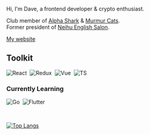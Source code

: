 Hi, I'm Dave, a frontend developer & crypto enthusiast.  

Club member of [Alpha Shark](https://twitter.com/alphasharkclub?s=20&t=RNqdwOp7AwzdfyrMrGuNDA) & [Murmur Cats](https://opensea.io/collection/murmurcats).  
Former president of [Neihu English Salon](https://www.facebook.com/neihutmc?mibextid=LQQJ4d).  

[My website](https://dave-huang.com/)  

## Toolkit

<!-- Badge source: https://dev.to/envoy_/150-badges-for-github-pnk -->

![React](https://img.shields.io/badge/React-20232A?style=for-the-badge&logo=react&logoColor=61DAFB)&nbsp;
![Redux](https://img.shields.io/badge/Redux-593D88?style=for-the-badge&logo=redux&logoColor=white)&nbsp;
![Vue](https://img.shields.io/badge/Vue.js-35495E?style=for-the-badge&logo=vue.js&logoColor=4FC08D)&nbsp;
![TS](https://img.shields.io/badge/TypeScript-007ACC?style=for-the-badge&logo=typescript&logoColor=white)&nbsp;

### Currently Learning

![Go](https://img.shields.io/badge/Go-00ADD8?style=for-the-badge&logo=go&logoColor=white)&nbsp;
![Flutter](https://img.shields.io/badge/Flutter-02569B?style=for-the-badge&logo=flutter&logoColor=white)&nbsp;

<br>

[![Top Langs](https://github-readme-stats.vercel.app/api/top-langs/?username=sailor95&layout=compact&theme=graywhite)](https://github.com/sailor95/github-readme-stats)

<!--
## Music I Listen To While I Drift

| Music |                          |
| ----- | ------------------------ |
| <a title='Chill Beat' href="https://open.spotify.com/playlist/1syef82cCUGV1CYzAgR5TD"><img src="https://i.scdn.co/image/ab67616d00001e02cad190f1a73c024e5a40dddd" width='100px'></a> | **Dave's [Chill Beats](https://open.spotify.com/playlist/4xyUh0NSeaIwkVkMkhdT0n)**<br>_Mix of RnB, J-Pop, K-Pop_ <br><br> <a title='Chill Beat' href="https://open.spotify.com/playlist/1syef82cCUGV1CYzAgR5TD">![Spotify](https://img.shields.io/badge/Spotify-1ED760?&style=for-the-badge&logo=spotify&logoColor=white)</a> |
-->
